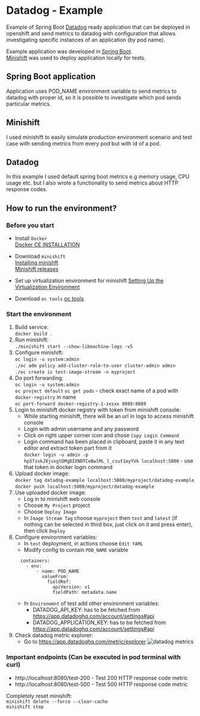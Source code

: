 # Datadog - Example

Example of Spring Boot [Datadog](https://www.datadoghq.com/) ready application that can be deployed in openshift and send metrics to datadog with configuration that allows investigating specific instances of an application (by pod name).

Example application was developed in [Spring Boot](https://projects.spring.io/spring-boot/).  
[Minishift](https://www.okd.io/minishift/) was used to deploy application locally for tests.

## Spring Boot application
Application uses POD_NAME environment variable to send metrics to datadog with proper id, so it is possible to investigate which pod sends particular metrics.

## Minishift
I used minishift to easily simulate production environment scenario and test case with sending metrics from every pod but with id of a pod.

## Datadog
In this example I used default spring boot metrics e.g memory usage, CPU usage etc. but I also wrote a functionality to send metrics about HTTP response codes.

## How to run the environment?

### Before you start
* Install `Docker`  
[Docker CE INSTALLATION](https://docs.docker.com/install/linux/docker-ce/ubuntu/)  

* Download `minishift`  
[Installing minishft](https://docs.okd.io/3.11/minishift/getting-started/installing.html)  
[Minishift releases](https://github.com/minishift/minishift/releases)

* Set up virtualization environment for minishift
[Setting Up the Virtualization Environment](https://docs.okd.io/3.11/minishift/getting-started/setting-up-virtualization-environment.html)

* Download `oc tools`
[oc tools](https://www.okd.io/download.html)


### Start the environment
1. Build service:  
    `docker build .`
2. Run minishift:  
    `./minishift start --show-libmachine-logs -v5`
3. Configure minishift:  
     `oc login -u system:admin`  
     `./oc adm policy add-cluster-role-to-user cluster-admin admin`  
     `./oc create is test-image-stream -n myproject`
4. Do port forwarding:  
     `oc login -u system:admin`  
     `oc project default`
     `oc get pods` - check exact name of a pod with `docker-registry` in name  
     `oc port-forward docker-registry-1-zxsxx 8089:8089`
5. Login to minishift docker registry with token from minishift console:  
     - While starting minishift, there will be an url in logs to access minishift console  
     - Login with admin username and any password  
     - Click on right upper corner icon and chose `Copy Login Command`  
     - Login command has been placed in clipboard, paste it in any text editor and extract token part from it  
     `docker login -u admin -p hp57zxkJ8jvxgtDMgDIXNDTCeBwlML_l_csut1eyYVk localhost:5000` - use that token in docker login command
5. Upload docker image:  
     `docker tag datadog-example localhost:5000/myproject/datadog-example`  
     `docker push localhost:5000/myproject/datadog-example`
6. Use uploaded docker image:  
     - Log in to minishift web console  
     - Choose `My Project` project  
     - Choose `Deploy Image`  
     - In `Image Stream Tag` choose `myproject` then `test` and `latest` (if nothing can be selected in third box, just click on it and press enter), then click `Deploy` 
7. Configure environment variables:  
    - In `test` deployment, in actions choose `Edit YAML`  
    - Modify config to contain `POD_NAME` variable  
    ```  spec:
      containers:
        - env:
            - name: POD_NAME
              valueFrom:
                fieldRef:
                  apiVersion: v1
                  fieldPath: metadata.name
     ```
     - In `Environemnt` of test add other environment variables:  
       - DATADOG_API_KEY: has to be fetched from https://app.datadoghq.com/account/settings#api  
       - DATADOG_APPLICATION_KEY: has to be fetched from https://app.datadoghq.com/account/settings#api  
8. Check datadog metric explorer:  
     - Go to https://app.datadoghq.com/metric/explorer
![datadog metrics](https://user-images.githubusercontent.com/15820051/83904230-1c617900-a725-11ea-9b8d-47a2cc6dc4dc.png)
     
### Important endpoints (Can be executed in pod terminal with curl)
* http://localhost:8080/test-200 - Test 200 HTTP response code metric
* http://localhost:8080/test-500 - Test 500 HTTP response code metric
     
Completely reset minishift:  
     `minishift delete --force --clear-cache`  
     `minishift stop`
